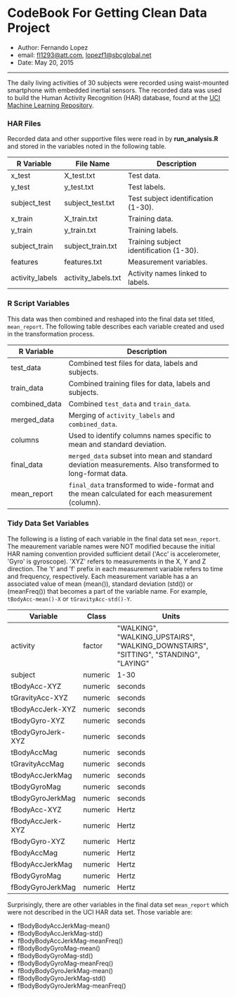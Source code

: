 CodeBook For Getting Clean Data Project
=======================================

+ Author: Fernando Lopez
+ email: <fl1293@att.com>, <lopezf1@sbcglobal.net>
+ Date: May 20, 2015

--------------------------------------------------

The daily living activities of 30 subjects were recorded using waist-mounted smartphone with embedded inertial sensors.  The recorded data was used to build the Human Activity Recognition (HAR) database, found at the [UCI Machine Learning Repository](http://archive.ics.uci.edu/ml/datasets/Human+Activity+Recognition+Using+Smartphones).

### HAR Files

Recorded data and other supportive files were read in by **run_analysis.R** and stored in the variables noted in the following table.

| R Variable | File Name | Description |
|--------|----------|-------------|
| x_test | X_test.txt | Test data.|
| y_test | y_test.txt | Test labels. |
| subject_test | subject_test.txt | Test subject identification (1-30).|        
| x_train | X_train.txt | Training data.|
| y_train | y_train.txt | Training labels.|
| subject_train | subject_train.txt| Training subject identification (1-30).|                   
| features      | features.txt    | Measurement variables.|
| activity_labels | activity_labels.txt| Activity names linked to labels.                   


### R Script Variables

This data was then combined and reshaped into the final data set titled, `mean_report`.  The following table describes each variable created and used in the transformation process.

| R Variable | Description |
|-----|-----|
| test_data | Combined test files for data, labels and subjects. |
| train_data | Combined training files for data, labels and subjects. |
| combined_data | Combined `test_data` and `train_data`. |
| merged_data | Merging of `activity_labels` and `combined_data`. |
| columns | Used to identify columns names specific to mean and standard deviation. |
| final_data | `merged_data` subset into mean and standard deviation measurements.  Also transformed to long-format data. |
| mean_report | `final_data` transformed to wide-format and the mean calculated for each measurement (column). |

### Tidy Data Set Variables

The following is a listing of each variable in the final data set `mean_report`.  The meaurement variable names were NOT modified because the initial HAR naming convention provided sufficient detail ('Acc' is accelerometer, 'Gyro' is gyroscope).  'XYZ' refers to measurements in the X, Y and Z direction.  The 't' and 'f' prefix in each measurement variable refers to time and frequency, respectively.  Each measurement variable has a an associated value of mean (mean()), standard deviation (std()) or (meanFreq()) that becomes a part of the variable name.  For example, `tBodyAcc-mean()-X` or `tGravityAcc-std()-Y`.

| Variable | Class | Units |
|--------    |-------|-----|
| activity| factor| "WALKING", "WALKING_UPSTAIRS", "WALKING_DOWNSTAIRS", "SITTING", "STANDING", "LAYING"|
| subject | numeric | 1-30
| tBodyAcc-XYZ| numeric | seconds|
| tGravityAcc-XYZ| numeric | seconds|
|tBodyAccJerk-XYZ| numeric | seconds|
|tBodyGyro-XYZ| numeric | seconds|
|tBodyGyroJerk-XYZ      | numeric | seconds|
|tBodyAccMag| numeric | seconds|
|tGravityAccMag| numeric | seconds|
|tBodyAccJerkMag| numeric | seconds|
|tBodyGyroMag| numeric | seconds|
|tBodyGyroJerkMag| numeric | seconds|
|fBodyAcc-XYZ| numeric | Hertz|
|fBodyAccJerk-XYZ| numeric | Hertz |
|fBodyGyro-XYZ| numeric | Hertz |
|fBodyAccMag| numeric | Hertz |
|fBodyAccJerkMag| numeric | Hertz |
|fBodyGyroMag| numeric | Hertz |
|fBodyGyroJerkMag| numeric | Hertz |

Surprisingly, there are other variables in the final data set `mean_report` which were not described in the UCI HAR data set.  Those variable are:

- fBodyBodyAccJerkMag-mean()
- fBodyBodyAccJerkMag-std()
- fBodyBodyAccJerkMag-meanFreq()
- fBodyBodyGyroMag-mean()        
- fBodyBodyGyroMag-std()
- fBodyBodyGyroMag-meanFreq()
- fBodyBodyGyroJerkMag-mean()
- fBodyBodyGyroJerkMag-std()     
- fBodyBodyGyroJerkMag-meanFreq()


